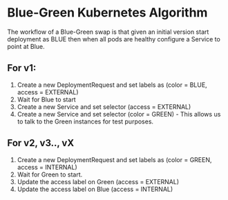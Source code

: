 # Blue-Green Kubernetes Algorithm

The workflow of a Blue-Green swap is that given an initial version start deployment as BLUE then when all pods are healthy configure a Service to point at Blue.

## For v1:

1. Create a new DeploymentRequest and set labels as (color = BLUE, access = EXTERNAL)
2. Wait for Blue to start
3. Create a new Service and set selector (access = EXTERNAL)
4. Create a new Service and set selector (color = GREEN) - This allows us to talk to the Green instances for test purposes.

## For v2, v3.., vX

1. Create a new DeploymentRequest and set labels as (color = GREEN, access = INTERNAL)
2. Wait for Green to start.
3. Update the access label on Green (access = EXTERNAL)
4. Update the access label on Blue  (access = INTERNAL)
